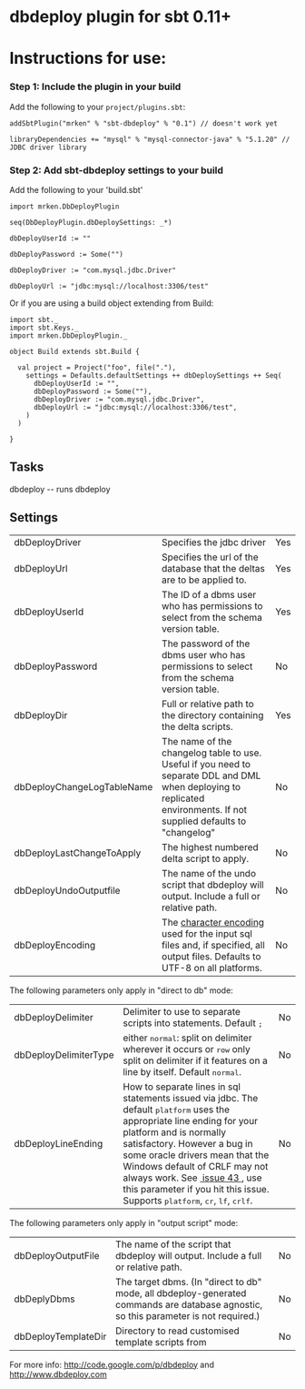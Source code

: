 dbdeploy plugin for sbt 0.11+
====================================

# Instructions for use:

### Step 1: Include the plugin in your build

Add the following to your `project/plugins.sbt`:

    addSbtPlugin("mrken" % "sbt-dbdeploy" % "0.1") // doesn't work yet

    libraryDependencies += "mysql" % "mysql-connector-java" % "5.1.20" // JDBC driver library

### Step 2: Add sbt-dbdeploy settings to your build

Add the following to your 'build.sbt'


    import mrken.DbDeployPlugin

    seq(DbDeployPlugin.dbDeploySettings: _*)

    dbDeployUserId := ""

    dbDeployPassword := Some("")

    dbDeployDriver := "com.mysql.jdbc.Driver"

    dbDeployUrl := "jdbc:mysql://localhost:3306/test"

Or if you are using a build object extending from Build:

    import sbt._
    import sbt.Keys._
    import mrken.DbDeployPlugin._

    object Build extends sbt.Build {

      val project = Project("foo", file("."),
        settings = Defaults.defaultSettings ++ dbDeploySettings ++ Seq(
          dbDeployUserId := "",
          dbDeployPassword := Some(""),
          dbDeployDriver := "com.mysql.jdbc.Driver",
          dbDeployUrl := "jdbc:mysql://localhost:3306/test",
        )
      )

    }

## Tasks

dbdeploy -- runs dbdeploy

## Settings

<table>
    <tbody>
    <tr>
        <td>dbDeployDriver</td>
        <td>Specifies the jdbc driver</td>
        <td>Yes</td>
    </tr>
    <tr>
        <td>dbDeployUrl</td>
        <td>Specifies the url of the database that the deltas are to be
            applied to.
        </td>
        <td>Yes</td>
    </tr>
    <tr>
        <td>dbDeployUserId</td>
        <td>The ID of a dbms user who has permissions to select from the
            schema version table.
        </td>
        <td>Yes</td>
    </tr>
    <tr>
        <td>dbDeployPassword</td>
        <td>The password of the dbms user who has permissions to select
            from the schema version table.
        </td>
        <td>No</td>
    </tr>
    <tr>
        <td>dbDeployDir</td>
        <td>Full or relative path to the directory containing the delta
            scripts.
        </td>
        <td>Yes</td>
    </tr>
    <tr>
        <td>dbDeployChangeLogTableName</td>
        <td>The name of the changelog table to use. Useful if you need to
            separate DDL and DML when deploying to replicated environments. If not supplied defaults to "changelog"
        </td>
        <td>No</td>
    </tr>
    <tr>
        <td>dbDeployLastChangeToApply</td>
        <td>The highest numbered delta script to apply.</td>
        <td>No</td>
    </tr>
    <tr>
        <td>dbDeployUndoOutputfile</td>
        <td>The name of the undo script that dbdeploy will output. Include
            a full or relative path.
        </td>
        <td>No</td>
    </tr>
    <tr>
        <td>dbDeployEncoding</td>
        <td> The <a
                href="http://download.oracle.com/javase/6/docs/api/java/nio/charset/Charset.html" rel="nofollow">character
            encoding</a> used for the input sql files and, if specified, all output files. Defaults to UTF-8 on all
            platforms.
        </td>
        <td>No</td>
    </tr>
    </tbody>
</table>

The following parameters only apply in "direct to db" mode:

<table>
    <tbody>
    <tr>
        <td>dbDeployDelimiter</td>
        <td>Delimiter to use to separate scripts into statements. Default <tt>;</tt></td>
        <td>No</td>
    </tr>
    <tr>
        <td>dbDeployDelimiterType</td>
        <td>either <tt>normal</tt>: split on delimiter wherever it occurs
            or <tt>row</tt> only split on delimiter if it features on a line by itself. Default <tt>normal</tt>.
        </td>
        <td>No</td>
    </tr>
    <tr>
        <td>dbDeployLineEnding</td>
        <td> How to separate lines in sql statements issued via jdbc. The
            default <tt>platform</tt> uses the appropriate line ending for your platform and is normally satisfactory.
            However a bug in some oracle drivers mean that the Windows default of CRLF may not always work. See <a
                    title="Invalid procedures and functions created in oracle" class="closed_ref"
                    href="/p/dbdeploy/issues/detail?id=43">&nbsp;issue 43&nbsp;</a>, use this parameter if you hit this
            issue. Supports <tt>platform</tt>, <tt>cr</tt>, <tt>lf</tt>, <tt>crlf</tt>.
        </td>
        <td>No</td>
    </tr>
    </tbody>
</table>

The following parameters only apply in "output script" mode:

<table>
    <tbody>
    <tr>
        <td>dbDeployOutputFile</td>
        <td>The name of the script that dbdeploy will output. Include a
            full or relative path.
        </td>
        <td>No</td>
    </tr>
    <tr>
        <td>dbDeplyDbms</td>
        <td>The target dbms. (In "direct to db" mode, all
            dbdeploy-generated commands are database agnostic, so this parameter is not required.)
        </td>
        <td>No</td>
    </tr>
    <tr>
        <td>dbDeployTemplateDir</td>
        <td>Directory to read customised template scripts from</td>
        <td>No</td>
    </tr>
    </tbody>
</table>

For more info: http://code.google.com/p/dbdeploy and http://www.dbdeploy.com
